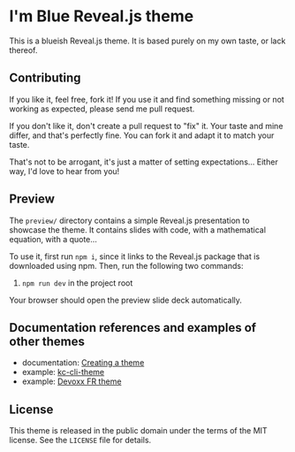 # I'm Blue Reveal.js theme

This is a blueish Reveal.js theme.
It is based purely on my own taste, or lack thereof.

## Contributing
If you like it, feel free, fork it!
If you use it and find something missing or not working as expected, please send me pull request.

If you don't like it, don't create a pull request to "fix" it.
Your taste and mine differ, and that's perfectly fine.
You can fork it and adapt it to match your taste.

That's not to be arrogant, it's just a matter of setting expectations...
Either way, I'd love to hear from you!

## Preview
The `preview/` directory contains a simple Reveal.js presentation to showcase the theme.
It contains slides with code, with a mathematical equation, with a quote...

To use it, first run `npm i`, since it links to the Reveal.js package that is downloaded using npm.
Then, run the following two commands:
1. `npm run dev` in the project root

Your browser should open the preview slide deck automatically.

## Documentation references and examples of other themes
* documentation: [Creating a theme](https://github.com/hakimel/reveal.js/blob/master/css/theme/README.md)
* example: [kc-cli-theme](https://www.npmjs.com/package/@infosupport/kc-cli-theme)
* example: [Devoxx FR theme](https://bitbucket.org/nicolas_martignole/devoxxfr_templates/src)

## License
This theme is released in the public domain under the terms of the MIT license.
See the `LICENSE` file for details.